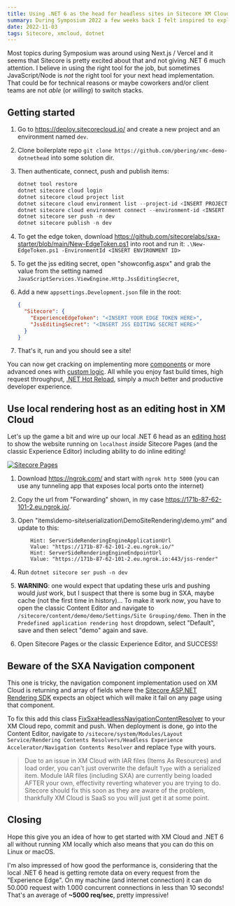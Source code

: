 ```yaml
---
title: Using .NET 6 as the head for headless sites in Sitecore XM Cloud
summary: During Symposium 2022 a few weeks back I felt inspired to explorer how we can get a nice modern developer experience using .NET 6 and XM Cloud
date: 2022-11-03
tags: Sitecore, xmcloud, dotnet
---
```


Most topics during Symposium was around using Next.js / Vercel and it seems that Sitecore is pretty excited about that and not giving .NET 6 much attention. I believe in using the right tool for the job, but sometimes JavaScript/Node is _not_ the right tool for your next head implementation. That could be for technical reasons or maybe coworkers and/or client teams are not _able_ (or _willing_) to switch stacks.

<!-- ## TODO
- SXA navigation component is broken, workaround...
-->

## Getting started

1. Go to <https://deploy.sitecorecloud.io/> and create a new project and an environment named `dev`.
1. Clone boilerplate repo `git clone https://github.com/pbering/xmc-demo-dotnethead` into some solution dir.
1. Then authenticate, connect, push and publish items:

   ```powershell
   dotnet tool restore
   dotnet sitecore cloud login
   dotnet sitecore cloud project list
   dotnet sitecore cloud environment list --project-id <INSERT PROJECT ID>
   dotnet sitecore cloud environment connect --environment-id <INSERT ENVIRONMENT ID> --allow-write
   dotnet sitecore ser push -n dev
   dotnet sitecore publish -n dev
   ```

1. To get the edge token, download <https://github.com/sitecorelabs/sxa-starter/blob/main/New-EdgeToken.ps1> into root and run it: `.\New-EdgeToken.ps1 -EnvironmentId <INSERT ENVIRONMENT ID>`

1. To get the jss editing secret, open "showconfig.aspx" and grab the value from the setting named `JavaScriptServices.ViewEngine.Http.JssEditingSecret`,

1. Add a new `appsettings.Development.json` file in the root:

   ```json
   {
     "Sitecore": {
       "ExperienceEdgeToken": "<INSERT YOUR EDGE TOKEN HERE>",
       "JssEditingSecret": "<INSERT JSS EDITING SECRET HERE>"
     }
   }
   ```

1. That's it, run and you should see a site!

You can now get cracking on implementing more [components](https://doc.sitecore.com/xp/en/developers/hd/200/sitecore-headless-development/view-types.html) or more advanced ones with [custom logic](https://doc.sitecore.com/xp/en/developers/hd/200/sitecore-headless-development/walkthrough--creating-a-view-component-with-custom-logic.html). All while you enjoy fast build times, high request throughput, [.NET Hot Reload](https://learn.microsoft.com/en-us/aspnet/core/test/hot-reload?view=aspnetcore-6.0), simply a _much_ better and productive developer experience.

## Use local rendering host as an editing host in XM Cloud

Let's up the game a bit and wire up our local .NET 6 head as an [editing host](https://doc.sitecore.com/xmc/en/developers/xm-cloud/editing-hosts-and-rendering-hosts.html) to show the website running on `localhost` _inside_ Sitecore Pages (and the classic Experience Editor) including ability to do inline editing!

[![Sitecore Pages](/content/images/sitecore-pages-editing-host.png)](/content/images/sitecore-pages-editing-host.png)

1. Download <https://ngrok.com/> and start with `ngrok http 5000` (you can use any tunneling app that exposes local ports onto the internet)
1. Copy the url from "Forwarding" shown, in my case <https://171b-87-62-101-2.eu.ngrok.io/>.
1. Open "items\demo-site\serialization\DemoSiteRendering\demo.yml" and update to this:

   ```text
       Hint: ServerSideRenderingEngineApplicationUrl
       Value: "https://171b-87-62-101-2.eu.ngrok.io/"
       Hint: ServerSideRenderingEngineEndpointUrl
       Value: "https://171b-87-62-101-2.eu.ngrok.io:443/jss-render"
   ```

1. Run `dotnet sitecore ser push -n dev`
1. **WARNING**: one would expect that updating these urls and pushing would _just_ work, but I suspect that there is some bug in SXA, maybe cache (not the first time in history)... To make it work _now_, you have to open the classic Content Editor and navigate to `/sitecore/content/demo/demo/Settings/Site Grouping/demo`. Then in the `Predefined application rendering host` dropdown, select "Default", save and then select "demo" again and save.
1. Open Sitecore Pages or the classic Experience Editor, and SUCCESS!

## Beware of the SXA Navigation component

This one is tricky, the navigation component implementation used on XM Cloud is returning and array of fields where the [Sitecore ASP.NET Rendering SDK](https://doc.sitecore.com/xp/en/developers/100/developer-tools/sitecore-asp-net-rendering-sdk.html) expects an object which will make it fail on any page using that component.

To fix this add this class [FixSxaHeadlessNavigationContentResolver](https://gist.github.com/pbering/36fcf14de2ca0835417269980b13cebe) to your XM Cloud repo, commit and push. When deployment is done, go into the Content Editor, navigate to `/sitecore/system/Modules/Layout Service/Rendering Contents Resolvers/Headless Experience Accelerator/Navigation Contents Resolver` and replace `Type` with yours.

> Due to an issue in XM Cloud with IAR files (Items As Resources) and load order, you can't just overwrite the default `Type` with a serialized item. Module IAR files (including SXA) are currently being loaded AFTER your own, effectivity reverting whatever you are trying to do. Sitecore should fix this soon as they are aware of the problem, thankfully XM Cloud is SaaS so you will just get it at some point.

## Closing

Hope this give you an idea of how to get started with XM Cloud and .NET 6 all without running XM locally which also means that you can do this on Linux or macOS.

I'm also impressed of how good the performance is, considering that the local .NET 6 head is getting remote data on every request from the "Experience Edge". On my machine (and internet connection) it can do 50.000 request with 1.000 concurrent connections in less than 10 seconds! That's an average of **~5000 req/sec**, pretty impressive!
